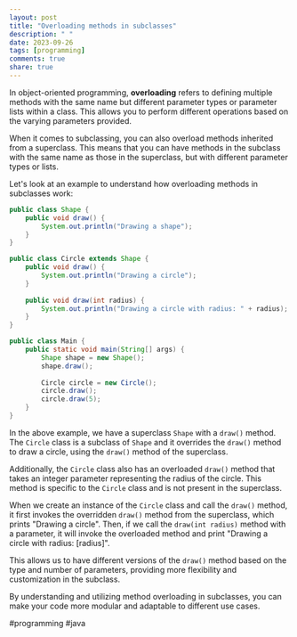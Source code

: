 ```yaml
---
layout: post
title: "Overloading methods in subclasses"
description: " "
date: 2023-09-26
tags: [programming]
comments: true
share: true
---
```


In object-oriented programming, **overloading** refers to defining multiple methods with the same name but different parameter types or parameter lists within a class. This allows you to perform different operations based on the varying parameters provided.

When it comes to subclassing, you can also overload methods inherited from a superclass. This means that you can have methods in the subclass with the same name as those in the superclass, but with different parameter types or lists.

Let's look at an example to understand how overloading methods in subclasses work:

```java
public class Shape {
    public void draw() {
        System.out.println("Drawing a shape");
    }
}

public class Circle extends Shape {
    public void draw() {
        System.out.println("Drawing a circle");
    }
    
    public void draw(int radius) {
        System.out.println("Drawing a circle with radius: " + radius);
    }
}

public class Main {
    public static void main(String[] args) {
        Shape shape = new Shape();
        shape.draw();
        
        Circle circle = new Circle();
        circle.draw();
        circle.draw(5);
    }
}
```

In the above example, we have a superclass `Shape` with a `draw()` method. The `Circle` class is a subclass of `Shape` and it overrides the `draw()` method to draw a circle, using the `draw()` method of the superclass.

Additionally, the `Circle` class also has an overloaded `draw()` method that takes an integer parameter representing the radius of the circle. This method is specific to the `Circle` class and is not present in the superclass.

When we create an instance of the `Circle` class and call the `draw()` method, it first invokes the overridden `draw()` method from the superclass, which prints "Drawing a circle". Then, if we call the `draw(int radius)` method with a parameter, it will invoke the overloaded method and print "Drawing a circle with radius: [radius]".

This allows us to have different versions of the `draw()` method based on the type and number of parameters, providing more flexibility and customization in the subclass.

By understanding and utilizing method overloading in subclasses, you can make your code more modular and adaptable to different use cases.

#programming #java